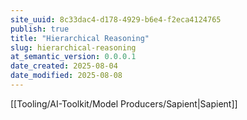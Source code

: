 ```yaml
---
site_uuid: 8c33dac4-d178-4929-b6e4-f2eca4124765
publish: true
title: "Hierarchical Reasoning"
slug: hierarchical-reasoning
at_semantic_version: 0.0.0.1
date_created: 2025-08-04
date_modified: 2025-08-08
---
```

[[Tooling/AI-Toolkit/Model Producers/Sapient|Sapient]]

